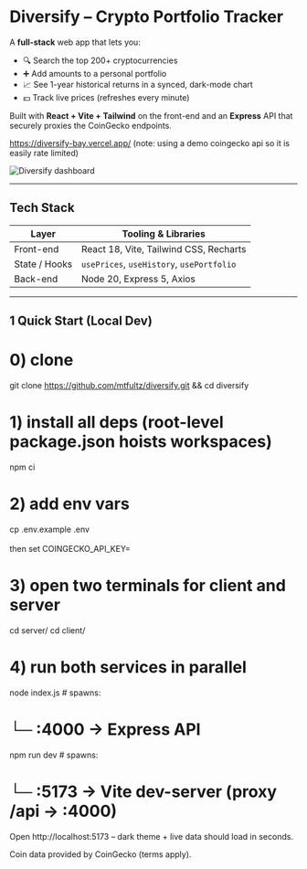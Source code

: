 # Diversify – Crypto Portfolio Tracker

A **full-stack** web app that lets you:

- 🔍 Search the top 200+ cryptocurrencies
- ➕ Add amounts to a personal portfolio
- 📈 See 1-year historical returns in a synced, dark-mode chart
- 💵 Track live prices (refreshes every minute)

Built with **React + Vite + Tailwind** on the front-end and an **Express** API that securely proxies the CoinGecko endpoints.

https://diversify-bay.vercel.app/
(note: using a demo coingecko api so it is easily rate limited)

![Diversify dashboard](https://github.com/user-attachments/assets/fdca14e6-2f1b-4cfc-ad5c-3ed16f903f50)

---

## Tech Stack

| Layer         | Tooling & Libraries                       |
| ------------- | ----------------------------------------- |
| Front-end     | React 18, Vite, Tailwind CSS, Recharts    |
| State / Hooks | `usePrices`, `useHistory`, `usePortfolio` |
| Back-end      | Node 20, Express 5, Axios                 |

---

## 1 Quick Start (Local Dev)

# 0) clone

git clone https://github.com/mtfultz/diversify.git && cd diversify

# 1) install all deps (root-level package.json hoists workspaces)

npm ci

# 2) add env vars

cp .env.example .env <BR><BR>
then set COINGECKO_API_KEY=<your key>

# 3) open two terminals for client and server

cd server/
cd client/

# 4) run both services in parallel

node index.js # spawns:

# └─ :4000 → Express API

npm run dev # spawns:

# └─ :5173 → Vite dev-server (proxy /api → :4000)

Open http://localhost:5173 – dark theme + live data should load in seconds.

Coin data provided by CoinGecko (terms apply).
